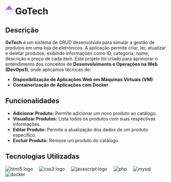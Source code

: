 # <img src="./assets/resources/img/group1.png" height="28" alt="gotech logo"/> GoTech  

## Descrição

**GoTech** é um sistema de CRUD desenvolvido para simular a gestão de produtos em uma loja de eletrônicos. A aplicação permite criar, ler, atualizar e deletar produtos, exibindo informações como ID, categoria, nome, descrição e preço de cada item. Este projeto foi criado para aprimorar o entendimento dos conceitos de **Desenvolvimento e Operações na Web (DevOps1)**, onde aplicamos técnicas de:

- **Disponibilização de Aplicações Web em Máquinas Virtuais (VM)**
- **Containerização de Aplicações com Docker**

## Funcionalidades
- **Adicionar Produto:** Permite adicionar um novo produto ao catálogo.
- **Visualizar Produtos:** Lista todos os produtos com suas respectivas informações.
- **Editar Produto:** Permite a atualização dos dados de um produto específico.
- **Excluir Produto:** Remove um produto do catálogo.

## Tecnologias Utilizadas
  <div align="left">
    <img src="https://cdn.jsdelivr.net/gh/devicons/devicon/icons/html5/html5-original.svg" height="30" alt="html5 logo"  />
    <img width="12" />
    <img src="https://cdn.jsdelivr.net/gh/devicons/devicon/icons/css3/css3-original.svg" height="30" alt="css3 logo"  />
    <img width="12" />
    <img src="https://cdn.jsdelivr.net/gh/devicons/devicon/icons/javascript/javascript-original.svg" height="30" alt="javascript logo"  />
    <img width="12" />
    <img src="https://cdn.jsdelivr.net/gh/devicons/devicon@latest/icons/php/php-original.svg" height="30" alt="php" />
    <img width="12" />
    <img src="https://cdn.jsdelivr.net/gh/devicons/devicon@latest/icons/mysql/mysql-original.svg" height="30" alt="mysql" />
    <img width="12" />
    <img src="https://cdn.jsdelivr.net/gh/devicons/devicon@latest/icons/docker/docker-original.svg" height="30" alt="docker" />
    <img width="12" />
  </div>
